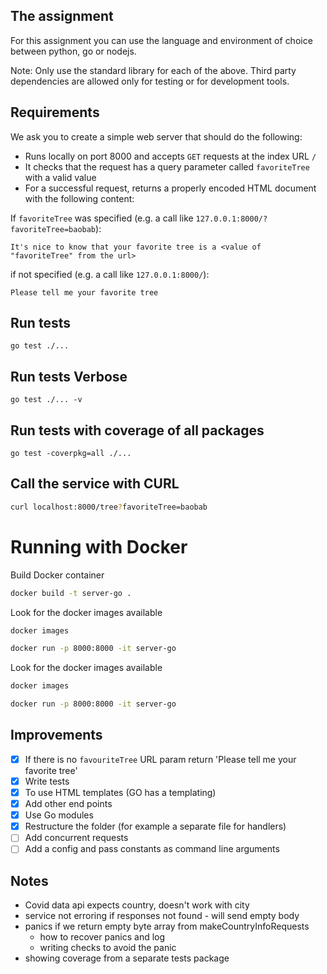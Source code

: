 ## The assignment

For this assignment you can use the language and environment of choice between python, go or nodejs.

Note: Only use the standard library for each of the above. Third party dependencies are allowed only for testing or for development tools.

## Requirements

We ask you to create a simple web server that should do the following:

- Runs locally on port 8000 and accepts `GET` requests at the index URL `/`
- It checks that the request has a query parameter called `favoriteTree` with a valid value
- For a successful request, returns a properly encoded HTML document with the following content:

If `favoriteTree` was specified (e.g. a call like `127.0.0.1:8000/?favoriteTree=baobab`):

```
It's nice to know that your favorite tree is a <value of "favoriteTree" from the url>
```

if not specified (e.g. a call like `127.0.0.1:8000/`):

```
Please tell me your favorite tree
```

## Run tests

```
go test ./...
```

## Run tests Verbose

```
go test ./... -v
```

## Run tests with coverage of all packages

```
go test -coverpkg=all ./...
```

## Call the service with CURL

```sh
curl localhost:8000/tree?favoriteTree=baobab
```

# Running with Docker

Build Docker container

```sh
docker build -t server-go .
```

Look for the docker images available

```sh
docker images
```

```sh
docker run -p 8000:8000 -it server-go
```

Look for the docker images available

```sh
docker images
```

```sh
docker run -p 8000:8000 -it server-go
```

## Improvements

- [x] If there is no `favouriteTree` URL param return 'Please tell me your favorite tree'
- [x] Write tests
- [x] To use HTML templates (GO has a templating)
- [x] Add other end points
- [x] Use Go modules
- [x] Restructure the folder (for example a separate file for handlers)
- [ ] Add concurrent requests
- [ ] Add a config and pass constants as command line arguments

## Notes

* Covid data api expects country, doesn't work with city
* service not erroring if responses not found - will send empty body
* panics if we return empty byte array from makeCountryInfoRequests
    - how to recover panics and log
    - writing checks to avoid the panic
* showing coverage from a separate tests package

